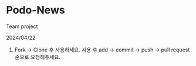 # Podo-News

Team project

2024/04/22

1. Fork -> Clone 후 사용하세요. 사용 후 add -> commit -> push -> pull request 순으로 요청해주세요.

